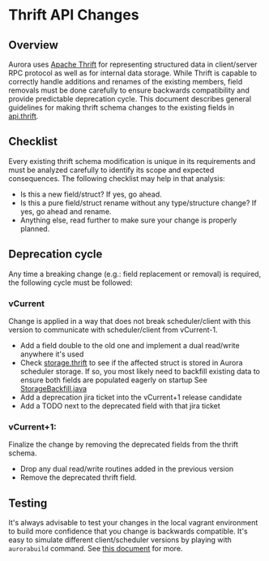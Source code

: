 # Thrift API Changes

## Overview
Aurora uses [Apache Thrift](https://thrift.apache.org/) for representing structured data in
client/server RPC protocol as well as for internal data storage. While Thrift is capable to
correctly handle additions and renames of the existing members, field removals must be done
carefully to ensure backwards compatibility and provide predictable deprecation cycle. This
document describes general guidelines for making thrift schema changes to the existing fields in
[api.thrift](../src/main/thrift/org/apache/aurora/gen/api.thrift).

## Checklist
Every existing thrift schema modification is unique in its requirements and must be analyzed
carefully to identify its scope and expected consequences. The following checklist may help in that
analysis:
* Is this a new field/struct? If yes, go ahead.
* Is this a pure field/struct rename without any type/structure change? If yes, go ahead and rename.
* Anything else, read further to make sure your change is properly planned.

## Deprecation cycle
Any time a breaking change (e.g.: field replacement or removal) is required, the following cycle
must be followed:

### vCurrent
Change is applied in a way that does not break scheduler/client with this version to
communicate with scheduler/client from vCurrent-1.
* Add a field double to the old one and implement a dual read/write anywhere it's used
* Check [storage.thrift](../src/main/thrift/org/apache/aurora/gen/storage.thrift) to see if the
affected struct is stored in Aurora scheduler storage. If so, you most likely need to backfill
existing data to ensure both fields are populated eagerly on startup
See [StorageBackfill.java](../src/main/java/org/apache/aurora/scheduler/storage/StorageBackfill.java)
* Add a deprecation jira ticket into the vCurrent+1 release candidate
* Add a TODO next to the deprecated field with that jira ticket

### vCurrent+1:
Finalize the change by removing the deprecated fields from the thrift schema.
* Drop any dual read/write routines added in the previous version
* Remove the deprecated thrift field.

## Testing
It's always advisable to test your changes in the local vagrant environment to build more
confidence that you change is backwards compatible. It's easy to simulate different
client/scheduler versions by playing with `aurorabuild` command. See [this document](vagrant.md)
for more.

